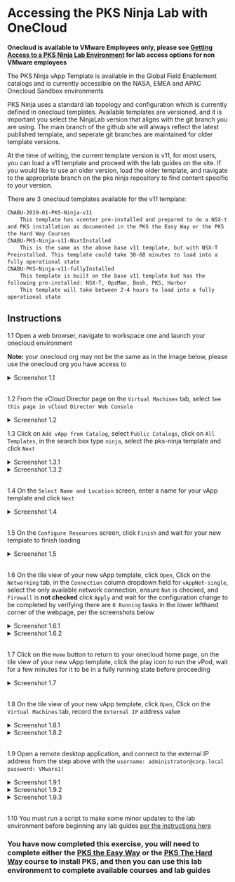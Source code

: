 # Accessing the PKS Ninja Lab with OneCloud

**Onecloud is available to VMware Employees only, please see [Getting Access to a PKS Ninja Lab Environment](https://github.com/CNA-Tech/PKS-Ninja/tree/master/Courses/GetLabAccess-LA8528) for lab access options for non VMware employees**

The PKS Ninja vApp Template is available in the Global Field Enablement catalogs and is currently accessible on the NASA, EMEA and APAC Onecloud Sandbox environments

PKS Ninja uses a standard lab topology and configuration which is currently defined in onecloud templates. Available templates are versioned, and it is important you select the NinjaLab version that aligns with the git branch you are using. The main branch of the github site will always reflect the latest published template, and seperate git branches are maintained for older template versions.

At the time of writing, the current template version is v11, for most users, you can load a v11 template and proceed with the lab guides on the site. If you would like to use an older version, load the older template, and navigate to the appropriate branch on the pks ninja repository to find content specific to your version.

There are 3 onecloud templates available for the v11 template:

    CNABU-2019-01-PKS-Ninja-v11
        This template has vcenter pre-installed and prepared to do a NSX-t and PKS installation as documented in the PKS the Easy Way or the PKS the Hard Way Courses
    CNABU-PKS-Ninja-v11-NsxtInstalled
        This is the same as the above base v11 template, but with NSX-T Preinstalled. This template could take 30-60 minutes to load into a fully operational state
    CNABU-PKS-Ninja-v11-fullyInstalled
        This template is built on the base v11 template but has the following pre-installed: NSX-T, OpsMan, Bosh, PKS, Harbor
        This template will take between 2-4 hours to load into a fully operational state


## Instructions

1.1 Open a web browser, navigate to workspace one and launch your onecloud environment

**Note:** your onecloud org may not be the same as in the image below, please use the onecloud org you have access to

<details><summary>Screenshot 1.1</summary>
<img src="Images/2018-12-24-16-58-07.png">
</details>
<br/>

1.2 From the vCloud Director page on the `Virtual Machines` tab, select `See this page in vCloud Director Web Console`

<details><summary>Screenshot 1.2</summary>
<img src="Images/2019-01-11-02-33-59.png">
</details>

1.3 Click on `Add vApp from Catalog`, select `Public Catalogs`, click on `All Templates`, in the search box type `ninja`, select the pks-ninja template and click `Next`

<details><summary>Screenshot 1.3.1</summary>
<img src="Images/2018-12-24-17-20-51.png">
</details>

<details><summary>Screenshot 1.3.2</summary>
<img src="Images/2019-01-11-02-37-06.png">
</details>
<br/>

1.4 On the `Select Name and Location` screen, enter a name for your vApp template and click `Next`

<details><summary>Screenshot 1.4</summary>
<img src="Images/2018-12-24-17-28-17.png">
</details>
<br/>

1.5 On the `Configure Resources` screen, click `Finish` and wait for your new template to finish loading

<details><summary>Screenshot 1.5</summary>
<img src="Images/2018-12-24-17-29-40.png">
</details>
<br/>

1.6 On the tile view of your new vApp template, click `Open`, Click on the `Networking` tab, in the `Connection` column dropdown field for `vAppNet-single`, select the only available network connection, ensure `Nat` is checked, and `Firewall` is __not checked__ click `Apply` and wait for the configuration change to be completed by verifying there are `0 Running` tasks in the lower lefthand corner of the webpage, per the screenshots below

<details><summary>Screenshot 1.6.1</summary>
<img src="Images/OnClouNinjaLab.PNG">
</details>

<details><summary>Screenshot 1.6.2</summary>
<img src="Images/2019-01-11-02-47-55.png">
</details>
<br/>

1.7 Click on the `Home` button to return to your onecloud home page, on the tile view of your new vApp template, click the play icon to run the vPod, wait for a few minutes for it to be in a fully running state before proceeding

<details><summary>Screenshot 1.7</summary>
<img src="Images/2018-12-24-17-32-06.png">
</details>
<br/>

1.8 On the tile view of your new vApp template, click `Open`, Click on the `Virtual Machines` tab, record the `External IP` address value

<details><summary>Screenshot 1.8.1</summary>
<img src="Images/2018-12-24-17-34-44.png">
</details>

<details><summary>Screenshot 1.8.2</summary>
<img src="Images/2018-12-24-17-36-41.png">
</details>
<br/>

1.9 Open a remote desktop application, and connect to the external IP address from the step above with the `username: administrator@corp.local` `password: VMware1!`

<details><summary>Screenshot 1.9.1</summary>
<img src="Images/2018-12-24-17-39-30.png">
</details>

<details><summary>Screenshot 1.9.2</summary>
<img src="Images/2018-12-24-17-40-00.png">
</details>

<details><summary>Screenshot 1.9.3</summary>
<img src="Images/2018-12-24-17-41-17.png">
</details>
<br/>

1.10 You must run a script to make some minor updates to the lab environment before beginning any lab guides [per the instructions here](https://github.com/CNA-Tech/PKS-Ninja/blob/master/Labrary/Microlabs/NinjaLabPrepScript-CI4231.md)

### You have now completed this exercise, you will need to complete either the [PKS the Easy Way](https://github.com/CNA-Tech/PKS-Ninja/tree/master/Courses/PksTheEasyWay-PE6650) or the [PKS The Hard Way](https://github.com/CNA-Tech/PKS-Ninja/tree/master/Courses/PksTheHardWay-PH7885) course to install PKS, and then you can use this lab environment to complete available courses and lab guides
